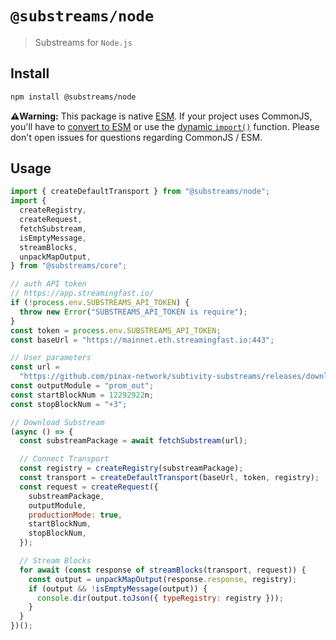 # `@substreams/node`

> Substreams for `Node.js`

## Install

```sh
npm install @substreams/node
```

**⚠️Warning:** This package is native [ESM](https://developer.mozilla.org/en-US/docs/Web/JavaScript/Guide/Modules). If your project uses CommonJS, you'll have to [convert to ESM](https://gist.github.com/sindresorhus/a39789f98801d908bbc7ff3ecc99d99c) or use the [dynamic `import()`](https://v8.dev/features/dynamic-import) function. Please don't open issues for questions regarding CommonJS / ESM.

## Usage

```js
import { createDefaultTransport } from "@substreams/node";
import {
  createRegistry,
  createRequest,
  fetchSubstream,
  isEmptyMessage,
  streamBlocks,
  unpackMapOutput,
} from "@substreams/core";

// auth API token
// https://app.streamingfast.io/
if (!process.env.SUBSTREAMS_API_TOKEN) {
  throw new Error("SUBSTREAMS_API_TOKEN is require");
}
const token = process.env.SUBSTREAMS_API_TOKEN;
const baseUrl = "https://mainnet.eth.streamingfast.io:443";

// User parameters
const url =
  "https://github.com/pinax-network/subtivity-substreams/releases/download/v0.2.1/subtivity-ethereum-v0.2.1.spkg";
const outputModule = "prom_out";
const startBlockNum = 12292922n;
const stopBlockNum = "+3";

// Download Substream
(async () => {
  const substreamPackage = await fetchSubstream(url);

  // Connect Transport
  const registry = createRegistry(substreamPackage);
  const transport = createDefaultTransport(baseUrl, token, registry);
  const request = createRequest({
    substreamPackage,
    outputModule,
    productionMode: true,
    startBlockNum,
    stopBlockNum,
  });

  // Stream Blocks
  for await (const response of streamBlocks(transport, request)) {
    const output = unpackMapOutput(response.response, registry);
    if (output && !isEmptyMessage(output)) {
      console.dir(output.toJson({ typeRegistry: registry }));
    }
  }
})();
```